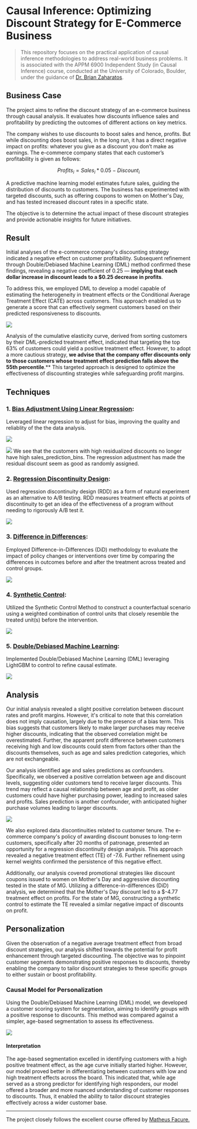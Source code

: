 # Causal Inference: Optimizing Discount Strategy for E-Commerce Business

> This repository focuses on the practical application of causal inference methodologies to address real-world business problems. It is associated with the APPM 6900 Independent Study (in Causal Inference) course, conducted at the University of Colorado, Boulder, under the guidance of [Dr. Brian Zaharatos](https://www.colorado.edu/amath/brian-zaharatos).

## Business Case
The project aims to refine the discount strategy of an e-commerce business through causal analysis. It evaluates how discounts influence sales and profitability by predicting the outcomes of different actions on key metrics.

The company wishes to use discounts to boost sales and hence, profits. But while discounting does boost sales, in the long run, it has a direct negative impact on profits: whatever you give as a discount you don’t make as earnings. The e-commerce company states that each customer’s profitability is given as follows:

$$
Profits_i = Sales_i * 0.05 - Discount_i
$$

A predictive machine learning model estimates future sales, guiding the distribution of discounts to customers. The business has experimented with targeted discounts, such as offering coupons to women on Mother's Day, and has tested increased discount rates in a specific state.

The objective is to determine the actual impact of these discount strategies and provide actionable insights for future initiatives.

## Result
Initial analyses of the e-commerce company's discounting strategy indicated a negative effect on customer profitability. Subsequent refinement through Double/Debiased Machine Learning (DML) method confirmed these findings, revealing a negative coefficient of 0.25 — **implying that each dollar increase in discount leads to a $0.25 decrease in profits**.

To address this, we employed DML to develop a model capable of estimating the heterogeneity in treatment effects or the Conditional Average Treatment Effect (CATE) across customers. This approach enabled us to generate a score that can effectively segment customers based on their predicted responsiveness to discounts.

![](images/double_ml_final_rec.png)

Analysis of the cumulative elasticity curve, derived from sorting customers by their DML-predicted treatment effect, indicated that targeting the top 63% of customers could yield a positive treatment effect. However, to adopt a more cautious strategy, **we advise that the company offer discounts only to those customers whose treatment effect prediction falls above the 55th percentile**.** This targeted approach is designed to optimize the effectiveness of discounting strategies while safeguarding profit margins.

## Techniques

### 1. [Bias Adjustment Using Linear Regression](1_bias_adjustment.ipynb):
Leveraged linear regression to adjust for bias, improving the quality and reliablity of the the data analysis.

![](images/pre_debiasing.png)

![](images/post_debiasing.png)
We see that the customers with high residualized discounts no longer have high sales_prediction_bins. The regression adjustment has made the residual discount seem as good as randomly assigned.


### 2. [Regression Discontinuity Design](2_rdd.ipynb):
Used regression discontinuity design (RDD) as a form of natural experiment as an alternative to A/B testing. RDD measures treatment effects at points of discontinuity to get an idea of the effectiveness of a program without needing to rigorously A/B test it.

![](images/rdd_kernel.png)

### 3. [Difference in Differences](3_diff_in_diff.ipynb):
Employed Difference-in-Differences (DiD) methodology to evaluate the impact of policy changes or interventions over time by comparing the differences in outcomes before and after the treatment across treated and control groups.

![](images/did.png)

### 4. [Synthetic Control](3_diff_in_diff.ipynb):
Utilized the Synthetic Control Method to construct a counterfactual scenario using a weighted combination of control units that closely resemble the treated unit(s) before the intervention.


![](images/synthetic_control.png)

### 5. [Double/Debiased Machine Learning](5_double_ml.ipynb):
Implemented Double/Debiased Machine Learning (DML) leveraging LightGBM to control to refine causal estimate. 



![](images/double_ml_ate.png)

## Analysis


Our initial analysis revealed a slight positive correlation between discount rates and profit margins. However, it's critical to note that this correlation does not imply causation, largely due to the presence of a bias term. This bias suggests that customers likely to make larger purchases may receive higher discounts, indicating that the observed correlation might be overestimated. Further, the apparent profit difference between customers receiving high and low discounts could stem from factors other than the discounts themselves, such as age and sales prediction categories, which are not exchangeable.

Our analysis identified age and sales predictions as confounders. Specifically, we observed a positive correlation between age and discount levels, suggesting older customers tend to receive larger discounts. This trend may reflect a causal relationship between age and profit, as older customers could have higher purchasing power, leading to increased sales and profits. Sales prediction is another confounder, with anticipated higher purchase volumes leading to larger discounts.

![](images/causal_dag.png)

We also explored data discontinuities related to customer tenure. The e-commerce company's policy of awarding discount bonuses to long-term customers, specifically after 20 months of patronage, presented an opportunity for a regression discontinuity design analysis. This approach revealed a negative treatment effect (TE) of -7.6. Further refinement using kernel weights confirmed the persistence of this negative effect.

Additionally, our analysis covered promotional strategies like discount coupons issued to women on Mother's Day and aggressive discounting tested in the state of MG. Utilizing a difference-in-differences (DiD) analysis, we determined that the Mother's Day discount led to a $-4.77 treatment effect on profits. For the state of MG, constructing a synthetic control to estimate the TE revealed a similar negative impact of discounts on profit. 

## Personalization
Given the observation of a negative average treatment effect from broad discount strategies, our analysis shifted towards the potential for profit enhancement through targeted discounting. The objective was to pinpoint customer segments demonstrating positive responses to discounts, thereby enabling the company to tailor discount strategies to these specific groups to either sustain or boost profitability.

<!-- We found that Age-based segmentation resulted in a positive impact on profits within the 40 to 67 age group, suggesting targeted discounts could be beneficial here.

<p align="center">
<img src="images/te_age.png" width="600">
</p> -->


### Causal Model for Personalization
Using the Double/Debiased Machine Learning (DML) model, we developed a customer scoring system for segmentation, aiming to identify groups with a positive response to discounts. This method was compared against a simpler, age-based segmentation to assess its effectiveness.

![](images/double_ml.png)

#### Interpretation
The age-based segmentation excelled in identifying customers with a high positive treatment effect, as the age curve initially started higher. However, our model proved better in differentiating between customers with low and high treatment effects across the board. This indicated that, while age served as a strong predictor for identifying high responders, our model offered a broader and more nuanced understanding of customer responses to discounts. Thus, it enabled the ability to tailor discount strategies effectively across a wider customer base.

---

The project closely follows the excellent course offered by [Matheus Facure.](https://matheusfacure.github.io/python-causality-handbook/landing-page.html)